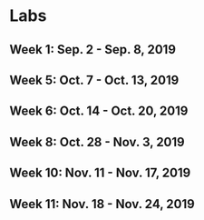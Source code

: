 # Labs

## Week 1: Sep. 2 - Sep. 8, 2019

## Week 5: Oct. 7 - Oct. 13, 2019

## Week 6: Oct. 14 - Oct. 20, 2019

## Week 8: Oct. 28 - Nov. 3, 2019

## Week 10: Nov. 11 - Nov. 17, 2019

## Week 11: Nov. 18 - Nov. 24, 2019